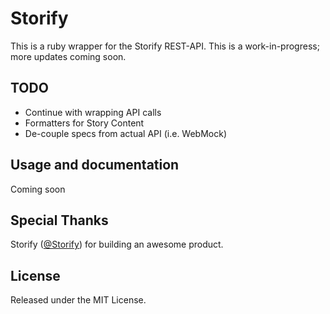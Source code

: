 Storify
=======
This is a ruby wrapper for the Storify REST-API.  This is a work-in-progress;
more updates coming soon.

TODO
----
* Continue with wrapping API calls
* Formatters for Story Content
* De-couple specs from actual API (i.e. WebMock)


Usage and documentation
-----------------------
Coming soon


Special Thanks
--------------
Storify ([@Storify](http://twitter.com/Storify)) for building an awesome product.  

License
-------
Released under the MIT License.   
